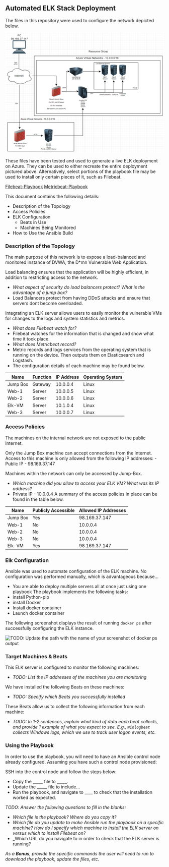 ## Automated ELK Stack Deployment
The files in this repository were used to configure the network depicted below.

![](https://github.com/munisshodmonov/Elk-Stack-Project1/blob/main/Diagram/Diagram-Project-Elk.PNG)

These files have been tested and used to generate a live ELK deployment on Azure. They can be used to either recreate the entire deployment pictured above. Alternatively, select portions of the playbook file may be used to install only certain pieces of it, such as Filebeat.

  [Filebeat-Playbook](https://github.com/munisshodmonov/Elk-Stack-Project1/blob/main/ansible/roles/filebeat-playbook.yml)
  [Metricbeat-Playbook](https://github.com/munisshodmonov/Elk-Stack-Project1/blob/main/ansible/roles/metricbeat-playbook.yml)

This document contains the following details:
- Description of the Topology
- Access Policies
- ELK Configuration
  - Beats in Use
  - Machines Being Monitored
- How to Use the Ansible Build


### Description of the Topology

The main purpose of this network is to expose a load-balanced and monitored instance of DVWA, the D*mn Vulnerable Web Application.

Load balancing ensures that the application will be highly efficient, in addition to restricting access to the network.
- _What aspect of security do load balancers protect? What is the advantage of a jump box?_
- Load Balancers protect from having DDoS attacks and ensure that servers dont become overloaded.

Integrating an ELK server allows users to easily monitor the vulnerable VMs for changes to the logs and system statistics and metrics.
- _What does Filebeat watch for?_
- Filebeat watches for the information that is changed and show what time it took place.
- _What does Metricbeat record?_
- Metric records and logs services from the operating system that is running on the device. Then outputs them on Elasticsearch and Logstash.
- The configuration details of each machine may be found below.


| Name     | Function | IP Address | Operating System |
|----------|----------|------------|------------------|
| Jump Box | Gateway  | 10.0.0.4   | Linux            |
| Web-1    | Server   | 10.0.0.5   | Linux            |
| Web-2    | Server   | 10.0.0.6   | Linux            |
| Elk-VM   | Server   | 10.1.0.4   | Linux            |
| Web-3    | Server   | 10.0.0.7   | Linux            |
### Access Policies

The machines on the internal network are not exposed to the public Internet. 

Only the Jump Box machine can accept connections from the Internet. Access to this machine is only allowed from the following IP addresses:
-Public IP - 98.169.37.147

Machines within the network can only be accessed by Jump-Box.
- _Which machine did you allow to access your ELK VM? What was its IP address?_
- Private IP - 10.0.0.4
A summary of the access policies in place can be found in the table below.

| Name     | Publicly Accessible | Allowed IP Addresses |
|----------|---------------------|----------------------|
| Jump Box | Yes                 |   98.169.37.147      |
| Web-1    | No                  |   10.0.0.4           |
| Web-2    | No                  |   10.0.0.4           |
| Web-3    | No                  |   10.0.0.4           |
| Elk-VM   | Yes                 |   98.169.37.147      |

### Elk Configuration

Ansible was used to automate configuration of the ELK machine. No configuration was performed manually, which is advantageous because...
- You are able to deploy multiple servers all at once just using one playbook
The playbook implements the following tasks:
- install Python-pip
- install Docker
- Install docker container
- Launch docker container

The following screenshot displays the result of running `docker ps` after successfully configuring the ELK instance.

![TODO: Update the path with the name of your screenshot of docker ps output](Images/checkpoint-project11.png)

### Target Machines & Beats
This ELK server is configured to monitor the following machines:
- _TODO: List the IP addresses of the machines you are monitoring_

We have installed the following Beats on these machines:
- _TODO: Specify which Beats you successfully installed_

These Beats allow us to collect the following information from each machine:
- _TODO: In 1-2 sentences, explain what kind of data each beat collects, and provide 1 example of what you expect to see. E.g., `Winlogbeat` collects Windows logs, which we use to track user logon events, etc._

### Using the Playbook
In order to use the playbook, you will need to have an Ansible control node already configured. Assuming you have such a control node provisioned: 

SSH into the control node and follow the steps below:
- Copy the _____ file to _____.
- Update the _____ file to include...
- Run the playbook, and navigate to ____ to check that the installation worked as expected.

_TODO: Answer the following questions to fill in the blanks:_
- _Which file is the playbook? Where do you copy it?_
- _Which file do you update to make Ansible run the playbook on a specific machine? How do I specify which machine to install the ELK server on versus which to install Filebeat on?_
- _Which URL do you navigate to in order to check that the ELK server is running?

_As a **Bonus**, provide the specific commands the user will need to run to download the playbook, update the files, etc._
